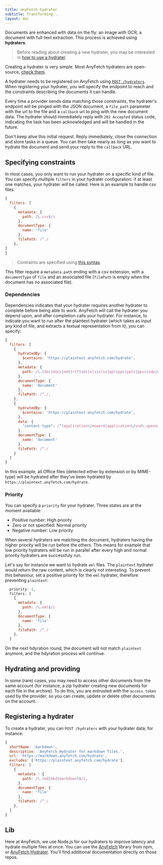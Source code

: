 ```yaml
---
title: anyFetch hydrater
subtitle: Transforming...
layout: doc
---
```

Documents are enhanced with data on the fly: an image with OCR, a document with full-text extraction. This process is achieved using **hydraters**.

> Before reading about creating a new hydrater, you may be interested in [how to use a hydrater](/guides/using/hydrater.html).

Creating a hydrater is very simple. Most AnyFetch hydraters are open-source, [check them](https://github.com/search?q=%40AnyFetch+hydrater).

A hydrater needs to be registered on AnyFetch using [`POST /hydraters`](/endpoints/#hydraters-hydraters-post). When registering your hydrater, you will specify the endpoint to reach and the constraints describing the documents it can handle.

Every time a provider sends data matching those constraints, the hydrater's endpoint will be pinged with the JSON document, a `file_path` parameter with the url to the file and a `callback` url to ping with the new document data.
The hydrater should immediately reply with `202 Accepted` status code, indicating the task has been acknowledged and will be handled in the future.

Don't keep alive this initial request. Reply immediately, close the connection and store tasks in a queue.
You can then take nearly as long as you want to hydrate the document and send your reply to the `callback` URL.

## Specifying constraints
In most cases, you only want to run your hydrater on a specific kind of file. You can specify multiple `filters` in your hydrater configuration: if at least one matches, your hydrater will be called. Here is an example to handle csv files:

```javascript
{
  filters: [
    {
      metadata: {
        path: /\.csv$/i
      },
      documentType: {
        name: 'file'
      },
      filePath: /^./
    },
]
}
```

> Contraints are specified using [this syntax](https://www.npmjs.org/package/match-constraints).

This filter require a `metadata.path` ending with a csv extension, with a `documentType` of `file` and an associated file (`filePath` is empty when the document has no associated file).

### Dependencies
Dependencies indicates that your hydrater requires another hydrater to complete before being able to work. AnyFetch will call the hydrater you depend upon, and after completion calls your hydrater. For instance, to indicate you want to run after the plaintext hydrater (which takes as input any kind of file, and extracts a textual representation from it), you can specify:

```javascript
{
  filters: [
    {
      hydratedBy: {
        $contains: 'https://plaintext.anyfetch.com/hydrate',
      },
      metadata: {
        path: /\.(doc|docx|odt|rtf|ods|xls|xlsx|ppt|pps|pptx|ppsx|odp|key)$/i
      },
      documentType: {
        name: 'document'
      },
      filePath: /^./,
    },
    {
      hydratedBy: {
        $contains: 'https://plaintext.anyfetch.com/hydrate',
      },
      data: {
        "content-type": /^(application\/msword|application\/vnd\.openxmlformats-officedocument\.wordprocessingml\.document|application\/vnd\.ms-excel|application\/vnd\.openxmlformats-officedocument\.spreadsheetml\.sheet|application\/vnd\.ms-powerpoint|application\/vnd\.openxmlformats-officedocument\.presentationml\.presentation|application\/vnd\.openxmlformats-officedocument\.presentationml\.slideshow)$/i
      },
      documentType: {
        name: 'document'
      },
      filePath: /^./
    }
  ]
}
```

In this example, all Office files (detected either by extension or by MIME-type) will be hydrated after they've been hydrated by `https://plaintext.anyfetch.com/hydrate`.


### Priority
You can specify a `priority` for your hydrater. Three states are at the moment available:

* Positive number: High priority
* Zero or not specified: Normal priority
* Negative number: Low priority

When several hydraters are matching the document, hydraters having the higher priority will be run before the others. This means for example that low priority hydraters will be run in parallel after every high and normal priority hydraters are successfuly run.

Let's say for instance we want to hydrate `eml` files. The `plaintext` hydrater would return the raw content, which is clearly not interesting. To prevent this behaviour, set a positive priority for the `eml` hydrater, therefore preventing `plaintext`:

```javascript
  priority: 1,
  filters: [
    {
      metadata: {
        path: /\.eml$/i
      },
      documentType: {
        name: 'file'
      },
      filePath: /^./
    },
  ]
```

On the next hdyration round, the document will not match `plaintext` anymore, and the hdyration process will continue.

## Hydrating and providing
In some (rare) cases, you may need to access other documents from the same account (for instance, a zip hydrater creating new documents for each file in the archive). To do this, you are entrusted with the `access_token` used by the provider, so you can create, update or delete other documents on the account.

## Registering a hydrater
To create a hydrater, you can `POST /hydraters` with your hydrater data; for instance:

```javascript
{
  shortName: 'markdown',
  description: 'AnyFetch Hydrater for markdown files.',
  url: 'https://markdown.anyfetch.com/hydrate',
  excludes: ['https://plaintext.anyfetch.com/hydrate'],
  filters: [
    {
      metadata : {
        path: /\.(md|mkd|markdown)$/i,
      },
      documentType: {
        name: 'file'
      },
      filePath: /^./
    },
  ]
}
```

## Lib
Here at AnyFetch, we use Node.js for our hydraters to improve latency and hydrate multiple files at once. You can use the [AnyFetch](https://npmjs.org/package/anyfetch) library from npm, or [AnyFetch Hydrater](https://npmjs.org/package/anyfetch-hydrater). You'll find additional documentation directly on those repos.
